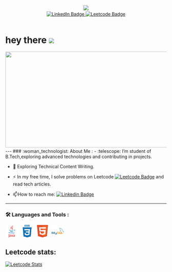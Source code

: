 
<div id="header" align="center">
  <img src="https://media.giphy.com/media/M9gbBd9nbDrOTu1Mqx/giphy.gif" width="100"/>
</div>
<div id="badges" align="center">
  <a href="https://www.linkedin.com/in/prerna-butola-3443a824a/">
    <img src="https://img.shields.io/badge/LinkedIn-blue?style=for-the-badge&logo=linkedin&logoColor=white" alt="LinkedIn Badge"/>
  </a>
  <a href="https://leetcode.com/PrernaButola/">
    <img src="https://img.shields.io/badge/Leetcode-yellow?style=for-the-badge&logo=leetcode&logoColor=black" alt="Leetcode Badge"/>
  </a>
  </div>
 
 <img src="https://komarev.com/ghpvc/?username=PrernaButola&style=flat-square&color=blue" alt=""/>
<h1>
  hey there
  <img src="https://media.giphy.com/media/hvRJCLFzcasrR4ia7z/giphy.gif" width="30px"/>
</h1>
<div align="center">
 <div align="center">
  <img src="https://media.giphy.com/media/dWesBcTLavkZuG35MI/giphy.gif" width="600" height="300"/>
</div>
</div>
---
### :woman_technologist: About Me :
- :telescope: I’m student of B.Tech,exploring advanced technologies and contributing in projects.

- :seedling: Exploring Technical Content Writing.

- :zap: In my free time, I solve problems on Leetcode [![Leetcode Badge](https://img.shields.io/badge/-Leetcode-blue?style=flat&logo=leetcodein&logoColor=black)](//leetcode.com/PrernaButola/)
 and read tech articles.

- :mailbox:How to reach me: [![Linkedin Badge](https://img.shields.io/badge/-LinkedIn-blue?style=flat&logo=Linkedin&logoColor=white)](//www.linkedin.com/in/prerna-butola-3443a824a/)
---
### :hammer_and_wrench: Languages and Tools :
<div>
  <img src= "https://github.com/devicons/devicon/blob/master/icons/java/java-original-wordmark.svg" title="Java" alt="Java" width="40" height="40"/>&nbsp;
  <img src="https://github.com/devicons/devicon/blob/master/icons/css3/css3-plain-wordmark.svg"  title="CSS3" alt="CSS" width="40" height="40"/>&nbsp;
<img src="https://github.com/devicons/devicon/blob/master/icons/html5/html5-original.svg" title="HTML5" alt="HTML" width="40" height="40"/>&nbsp;
  <img src="https://github.com/devicons/devicon/blob/master/icons/mysql/mysql-original-wordmark.svg" title="MySQL"  alt="MySQL" width="40" height="40"/>&nbsp;
 </div>
 
 <h2>Leetcode stats:</h2>
<rect xmlns="http://www.w3.org/2000/svg" class="background" stroke-width="1" width="499" height="199" x="0.5" y="0.5" rx="4"/>

[![Leetcode Stats](https://leetcode.card.workers.dev/PrernaButola?theme=dark&font=baloo&extension=null)](https://leetcode.com/PrernaButola)
